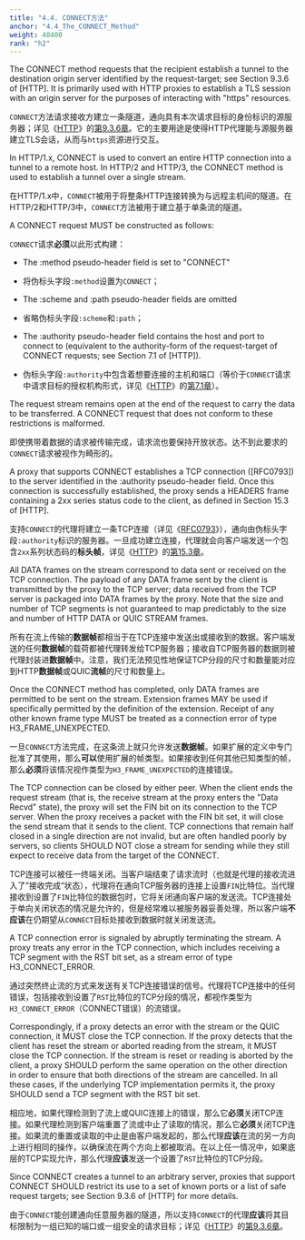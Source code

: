 ```yaml
---
title: "4.4. CONNECT方法"
anchor: "4.4_The_CONNECT_Method"
weight: 40400
rank: "h2"
---
```


The CONNECT method requests that the recipient establish a tunnel to the destination origin server identified by the request-target; see Section 9.3.6 of [HTTP]. It is primarily used with HTTP proxies to establish a TLS session with an origin server for the purposes of interacting with "https" resources.

`CONNECT`方法请求接收方建立一条隧道，通向具有本次请求目标的身份标识的源服务器；详见《[HTTP]()》的[第9.3.6章]()。它的主要用途是使得HTTP代理能与源服务器建立TLS会话，从而与`https`资源进行交互。

In HTTP/1.x, CONNECT is used to convert an entire HTTP connection into a tunnel to a remote host. In HTTP/2 and HTTP/3, the CONNECT method is used to establish a tunnel over a single stream.

在HTTP/1.x中，`CONNECT`被用于将整条HTTP连接转换为与远程主机间的隧道。在HTTP/2和HTTP/3中，`CONNECT`方法被用于建立基于单条流的隧道。

A CONNECT request MUST be constructed as follows:

`CONNECT`请求**必须**以此形式构建：

* The :method pseudo-header field is set to "CONNECT"

* 将伪标头字段`:method`设置为`CONNECT`；

* The :scheme and :path pseudo-header fields are omitted

* 省略伪标头字段`:scheme`和`:path`；

* The :authority pseudo-header field contains the host and port to connect to (equivalent to the authority-form of the request-target of CONNECT requests; see Section 7.1 of [HTTP]).

* 伪标头字段`:authority`中包含着想要连接的主机和端口（等价于`CONNECT`请求中请求目标的授权机构形式，详见《[HTTP]()》的[第7.1章]()）。

The request stream remains open at the end of the request to carry the data to be transferred. A CONNECT request that does not conform to these restrictions is malformed.

即使携带着数据的请求被传输完成，请求流也要保持开放状态。达不到此要求的`CONNECT`请求被视作为畸形的。

A proxy that supports CONNECT establishes a TCP connection ([RFC0793]) to the server identified in the :authority pseudo-header field. Once this connection is successfully established, the proxy sends a HEADERS frame containing a 2xx series status code to the client, as defined in Section 15.3 of [HTTP].

支持`CONNECT`的代理将建立一条TCP连接（详见《[RFC0793]()》），通向由伪标头字段`:authority`标识的服务器。一旦成功建立连接，代理就会向客户端发送一个包含`2xx`系列状态码的**标头帧**，详见《[HTTP]()》的[第15.3章]()。

All DATA frames on the stream correspond to data sent or received on the TCP connection. The payload of any DATA frame sent by the client is transmitted by the proxy to the TCP server; data received from the TCP server is packaged into DATA frames by the proxy. Note that the size and number of TCP segments is not guaranteed to map predictably to the size and number of HTTP DATA or QUIC STREAM frames.

所有在流上传输的**数据帧**都相当于在TCP连接中发送出或接收到的数据。客户端发送的任何**数据帧**的载荷都被代理转发给TCP服务器；接收自TCP服务器的数据则被代理封装进**数据帧**中。注意，我们无法预见性地保证TCP分段的尺寸和数量能对应到HTTP**数据帧**或QUIC**流帧**的尺寸和数量上。

Once the CONNECT method has completed, only DATA frames are permitted to be sent on the stream. Extension frames MAY be used if specifically permitted by the definition of the extension. Receipt of any other known frame type MUST be treated as a connection error of type H3_FRAME_UNEXPECTED.

一旦`CONNECT`方法完成，在这条流上就只允许发送**数据帧**。如果扩展的定义中专门批准了其使用，那么**可以**使用扩展的帧类型。如果接收到任何其他已知类型的帧，那么**必须**将该情况视作类型为`H3_FRAME_UNEXPECTED`的连接错误。

The TCP connection can be closed by either peer. When the client ends the request stream (that is, the receive stream at the proxy enters the "Data Recvd" state), the proxy will set the FIN bit on its connection to the TCP server. When the proxy receives a packet with the FIN bit set, it will close the send stream that it sends to the client. TCP connections that remain half closed in a single direction are not invalid, but are often handled poorly by servers, so clients SHOULD NOT close a stream for sending while they still expect to receive data from the target of the CONNECT.

TCP连接可以被任一终端关闭。当客户端结束了请求流时（也就是代理的接收流进入了”接收完成“状态），代理将在通向TCP服务器的连接上设置`FIN`比特位。当代理接收到设置了`FIN`比特位的数据包时，它将关闭通向客户端的发送流。TCP连接处于单向关闭状态的情况是允许的，但是经常难以被服务器妥善处理，所以客户端**不应该**在仍期望从`CONNECT`目标处接收到数据时就关闭发送流。

A TCP connection error is signaled by abruptly terminating the stream. A proxy treats any error in the TCP connection, which includes receiving a TCP segment with the RST bit set, as a stream error of type H3_CONNECT_ERROR.

通过突然终止流的方式来发送有关TCP连接错误的信号。代理将TCP连接中的任何错误，包括接收到设置了`RST`比特位的TCP分段的情况，都视作类型为`H3_CONNECT_ERROR`（CONNECT错误）的流错误。

Correspondingly, if a proxy detects an error with the stream or the QUIC connection, it MUST close the TCP connection. If the proxy detects that the client has reset the stream or aborted reading from the stream, it MUST close the TCP connection. If the stream is reset or reading is aborted by the client, a proxy SHOULD perform the same operation on the other direction in order to ensure that both directions of the stream are cancelled. In all these cases, if the underlying TCP implementation permits it, the proxy SHOULD send a TCP segment with the RST bit set.

相应地，如果代理检测到了流上或QUIC连接上的错误，那么它**必须**关闭TCP连接。如果代理检测到客户端重置了流或中止了读取的情况，那么它**必须**关闭TCP连接。如果流的重置或读取的中止是由客户端发起的，那么代理**应该**在流的另一方向上进行相同的操作，以确保流在两个方向上都被取消。在以上任一情况中，如果底层的TCP实现允许，那么代理**应该**发送一个设置了`RST`比特位的TCP分段。

Since CONNECT creates a tunnel to an arbitrary server, proxies that support CONNECT SHOULD restrict its use to a set of known ports or a list of safe request targets; see Section 9.3.6 of [HTTP] for more details.

由于`CONNECT`能创建通向任意服务器的隧道，所以支持`CONNECT`的代理**应该**将其目标限制为一组已知的端口或一组安全的请求目标；详见《[HTTP]()》的[第9.3.6章]()。
